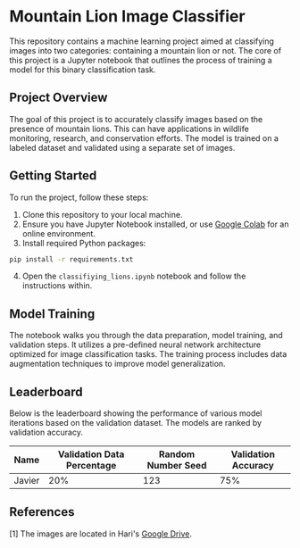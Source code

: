 # Mountain Lion Image Classifier

This repository contains a machine learning project aimed at classifying images into two categories: containing a mountain lion or not. The core of this project is a Jupyter notebook that outlines the process of training a model for this binary classification task.

## Project Overview

The goal of this project is to accurately classify images based on the presence of mountain lions. This can have applications in wildlife monitoring, research, and conservation efforts. The model is trained on a labeled dataset and validated using a separate set of images.

## Getting Started

To run the project, follow these steps:

1. Clone this repository to your local machine.
2. Ensure you have Jupyter Notebook installed, or use [Google Colab](https://colab.research.google.com/) for an online environment.
3. Install required Python packages:

```bash
pip install -r requirements.txt
```

4. Open the `classifiying_lions.ipynb` notebook and follow the instructions within.

## Model Training

The notebook walks you through the data preparation, model training, and validation steps. It utilizes a pre-defined neural network architecture optimized for image classification tasks. The training process includes data augmentation techniques to improve model generalization.


## Leaderboard

Below is the leaderboard showing the performance of various model iterations based on the validation dataset. The models are ranked by validation accuracy.

| Name      | Validation Data Percentage | Random Number Seed | Validation Accuracy |
|-----------|----------------------------|--------------------|---------------------|
| Javier    | 20%                        | 123                | 75%                 |
     

## References
[1] The images are located in Hari's [Google Drive](https://drive.google.com/drive/folders/1g8MZmL-rDcTXpUrVBf-UEgudM2NHgKQJ).